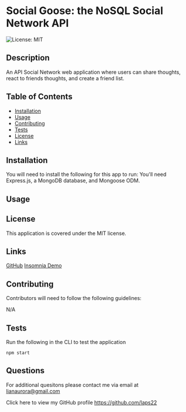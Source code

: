 # Social Goose: the NoSQL Social Network API
  ![License: MIT](https://img.shields.io/badge/License-MIT-yellow.svg)
  
  
  ## Description

  An API Social Network web application where users can share thoughts, react to friends thoughts, and create a friend list.
  
  ## Table of Contents
  
  - [Installation](#installation)
  - [Usage](#usage)
  - [Contributing](#contributing)
  - [Tests](#tests)
  - [License](#license)
  - [Links](#links)
  
  ## Installation

  You will need to install the following for this app to run:
  You'll need Express.js, a MongoDB database, and Mongoose ODM.
  
  ## Usage

  
  
  ## License

  This application is covered under the MIT license.

  ## Links

  [GitHub](https://github.com/laps22/Social-Goose)
  [Insomnia Demo]()
  

  ## Contributing

  Contributors will need to follow the following guidelines: 

   N/A

  ## Tests

   Run the following in the CLI to test the application
   
   `npm start`

   ## Questions

   For additional quesitons please contact me via email at lianaurora@gmail.com
   
   Click here to view my GitHub profile 
   https://github.com/laps22
